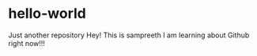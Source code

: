 # hello-world
Just another repository
Hey! This is sampreeth
I am learning about Github right now!!!
